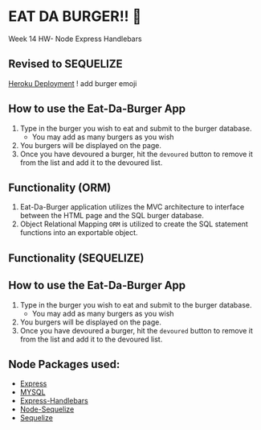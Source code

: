 # EAT DA BURGER!!  🍔 
Week 14  HW- Node Express Handlebars
## Revised to SEQUELIZE

[Heroku Deployment](TBD)
 ! add burger emoji



## How to use the Eat-Da-Burger App
1. Type in the burger you wish to eat and submit to the burger database.
    * You may add as many burgers as you wish
2. You burgers will be displayed on the page.
3. Once you have devoured a burger, hit the `devoured` button to remove it from the list and add it to the devoured list. 


## Functionality (ORM)
1. Eat-Da-Burger application utilizes the MVC architecture to interface between the HTML page and the SQL burger database. 
2. Object Relational Mapping `ORM` is utilized to create the SQL statement functions into an exportable object. 

## Functionality (SEQUELIZE)





## How to use the Eat-Da-Burger App
1. Type in the burger you wish to eat and submit to the burger database.
    * You may add as many burgers as you wish
2. You burgers will be displayed on the page.
3. Once you have devoured a burger, hit the `devoured` button to remove it from the list and add it to the devoured list. 

## Node Packages used:
- [Express](https://www.npmjs.com/package/express)
- [MYSQL](https://www.npmjs.com/package/mysql)
- [Express-Handlebars](https://www.npmjs.com/package/express-handlebars)
- [Node-Sequelize](https://www.npmjs.com/package/sequelize)
- [Sequelize](http://docs.sequelizejs.com/)


